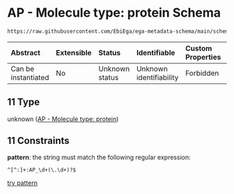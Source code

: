 # AP - Molecule type: protein Schema

```txt
https://raw.githubusercontent.com/EbiEga/ega-metadata-schema/main/schemas/EGA.common-definitions.json#/definitions/curieRefseqPattern/oneOf/11
```



| Abstract            | Extensible | Status         | Identifiable            | Custom Properties | Additional Properties | Access Restrictions | Defined In                                                                                           |
| :------------------ | :--------- | :------------- | :---------------------- | :---------------- | :-------------------- | :------------------ | :--------------------------------------------------------------------------------------------------- |
| Can be instantiated | No         | Unknown status | Unknown identifiability | Forbidden         | Allowed               | none                | [EGA.common-definitions.json\*](../../../schemas/EGA.common-definitions.json "open original schema") |

## 11 Type

unknown ([AP - Molecule type: protein](ega-4-definitions-refseq-accessions-data1098-curie-pattern-oneof-ap---molecule-type-protein.md))

## 11 Constraints

**pattern**: the string must match the following regular expression:&#x20;

```regexp
^[^:]+:AP_\d+(\.\d+)?$
```

[try pattern](https://regexr.com/?expression=%5E%5B%5E%3A%5D%2B%3AAP_%5Cd%2B\(%5C.%5Cd%2B\)%3F%24 "try regular expression with regexr.com")
